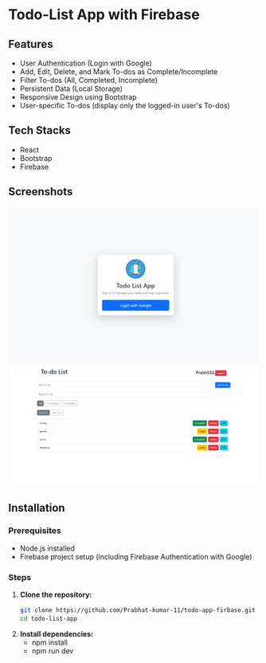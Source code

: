 # Todo-List App with Firebase

## Features
- User Authentication (Login with Google)
- Add, Edit, Delete, and Mark To-dos as Complete/Incomplete
- Filter To-dos (All, Completed, Incomplete)
- Persistent Data (Local Storage)
- Responsive Design using Bootstrap
- User-specific To-dos (display only the logged-in user's To-dos)

## Tech Stacks
- React
- Bootstrap
- Firebase

## Screenshots
![image](./src/assets/screen2.png)
![image](./src/assets/screen1.png)

## Installation

### Prerequisites
- Node.js installed
- Firebase project setup (including Firebase Authentication with Google)

### Steps

1. **Clone the repository:**
   ```bash
   git clone https://github.com/Prabhat-kumar-11/todo-app-firbase.git
   cd todo-list-app

2. **Install dependencies:**
   - npm install
   - npm run dev 

